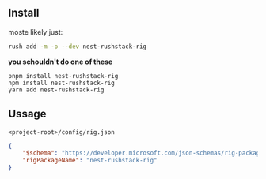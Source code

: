 ## Install

moste likely just:
```bash
rush add -m -p --dev nest-rushstack-rig
```

**you schouldn't do one of these**
```
pnpm install nest-rushstack-rig
npm install nest-rushstack-rig
yarn add nest-rushstack-rig
```

## Ussage


`<project-root>/config/rig.json`
```json
{
    "$schema": "https://developer.microsoft.com/json-schemas/rig-package/rig.schema.json",
    "rigPackageName": "nest-rushstack-rig"
}
```